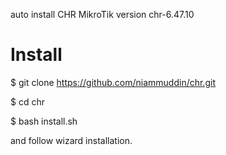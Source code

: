 auto install CHR MikroTik version chr-6.47.10

# Install

$ git clone https://github.com/niammuddin/chr.git

$ cd chr

$ bash install.sh


and follow wizard installation.
